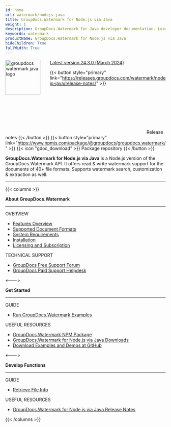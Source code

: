 ```yaml
---
id: home
url: watermark/nodejs-java
title: GroupDocs.Watermark for Node.js via Java
weight: 1
description: GroupDocs.Watermark for Java developer documentation. Learn how to add watermarks using nodejs
keywords: watermark
productName: GroupDocs.Watermark for Node.js via Java
hideChildren: True
fullWidth: True
---
```


<img src="/watermark/nodejs-java/images/home.png" alt="groupdocs watermark java logo" align="left" style="width:110px; margin: 0 30px 0 0"/>

<dt class="flex flex-wrap align-center gdoc-props__meta">
    <a href='https://www.npmjs.com/package/@groupdocs/groupdocs.watermark'>
        <span class="gdoc-props__tag tip">Latest version 24.3.0 (March 2024)</span>
    </a>
</dt>

{{< button style="primary" link="https://releases.groupdocs.com/watermark/nodejs-java/release-notes/" >}} <svg class="gdoc-icon gdoc-product-doc__btn-icon"><use xlink:href="/img/groupdocs-stack.svg#document"></use></svg> Release notes {{< /button >}} 
{{< button style="primary" link="https://www.npmjs.com/package/@groupdocs/groupdocs.watermark/" >}} {{< icon "gdoc_download" >}} Package repository {{< /button >}}


**GroupDocs.Watermark for Node.js via Java** is a Node.js version of the GroupDocs.Watermark API. It offers read & write watermark support for the documents of 40+ file formats. Supports watermark search, customization & extraction as well.

---

{{< columns >}}

<p><b>About GroupDocs.Watermark</b></p>
<hr><p>OVERVIEW</p></hr>
<ul>
	<li><a href='{{< ref "watermark/nodejs-java/getting-started/features-overview" >}}'>Features Overview</a></li>
	<li><a href='{{< ref "watermark/nodejs-java/getting-started/supported-document-formats" >}}'>Supported Document Formats</a></li>
	<li><a href='{{< ref "watermark/nodejs-java/getting-started/system-requirements" >}}'>System Requirements</a></li>
	<li><a href='{{< ref "watermark/nodejs-java/getting-started/installation" >}}'>Installation</a></li>
	<li><a href='{{< ref "watermark/nodejs-java/getting-started/evaluation-limitations-and-licensing" >}}'>Licensing and Subscription</a></li>
</ul>
<p>TECHNICAL SUPPORT</p>
<ul>
	<li><a href="https://forum.groupdocs.com/">GroupDocs Free Support Forum</a></li>
	<li><a href="https://helpdesk.groupdocs.com/">GroupDocs Paid Support Helpdesk</a></li>
</ul>
<--->
<p><b>Get Started</b></p>
<hr><p>GUIDE</p></hr>
<ul>
	<li><a href='{{< ref "watermark/nodejs-java/getting-started/how-to-run-examples" >}}'>Run GroupDocs.Watermark Examples</a></li>
</ul>
<p>USEFUL RESOURCES</p>
<ul>
	<li><a href="https://www.npmjs.com/package/@groupdocs/groupdocs.watermark">GroupDocs.Watermark NPM Package</a></li>
	</li><li><a href="https://downloads.groupdocs.com/watermark/nodejs-java">GroupDocs.Watermark for Node.js via Java Downloads</a></li>
	<li><a href="https://github.com/groupdocs-watermark/GroupDocs.Watermark-for-Node.js-via-Java/">Download Examples and Demos at GitHub</a></li>
</ul>
<--->
<p><b>Develop Functions</b></p>
<hr><p>GUIDE</p></hr>
<ul>
	<li><a href='{{< ref "watermark/nodejs-java/developer-guide/basic-usage/get-file-info" >}}'>Retrieve File Info</a></li>			
</ul>
<p>USEFUL RESOURCES</p>
<ul>
	<!--li><a href="https://reference.groupdocs.com/watermark/nodejs-java">GroupDocs.Watermark for Node.js via Java API Reference</a></li-->
	<li><a href='https://releases.groupdocs.com/watermark/nodejs-java/release-notes/'>GroupDocs.Watermark for Node.js via Java Release Notes</a></li>
</ul>
{{< /columns >}}
